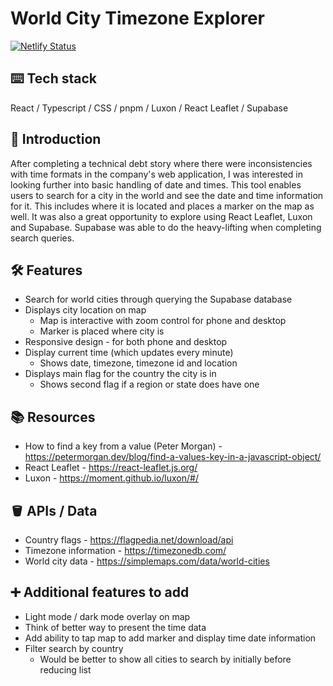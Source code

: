 # World City Timezone Explorer
[![Netlify Status](https://api.netlify.com/api/v1/badges/e4773565-55c5-4bbb-b02a-beadf6be9d63/deploy-status)](https://app.netlify.com/projects/kareenapatel-worldcitytimezonesearch/deploys)

## ⌨️ Tech stack
React / Typescript / CSS / pnpm / Luxon / React Leaflet / Supabase

## 🍼 Introduction
After completing a technical debt story where there were inconsistencies with time formats in the company's web application, I was interested in looking further into basic handling of date and times. This tool enables users to search for a city in the world and see the date and time information for it. This includes where it is located and places a marker on the map as well. It was also a great opportunity to explore using React Leaflet, Luxon and Supabase. Supabase was able to do the heavy-lifting when completing search queries.

## 🛠️ Features
- Search for world cities through querying the Supabase database
- Displays city location on map
    - Map is interactive with zoom control for phone and desktop
    - Marker is placed where city is
- Responsive design - for both phone and desktop
- Display current time (which updates every minute)
    - Shows date, timezone, timezone id and location
- Displays main flag for the country the city is in
    - Shows second flag if a region or state does have one

## 📚 Resources
- How to find a key from a value (Peter Morgan) - https://petermorgan.dev/blog/find-a-values-key-in-a-javascript-object/
- React Leaflet - https://react-leaflet.js.org/
- Luxon - https://moment.github.io/luxon/#/

## 🪣 APIs / Data
- Country flags - https://flagpedia.net/download/api
- Timezone information - https://timezonedb.com/
- World city data - https://simplemaps.com/data/world-cities

## ➕ Additional features to add
- Light mode / dark mode overlay on map
- Think of better way to present the time data
- Add ability to tap map to add marker and display time date information
- Filter search by country 
    - Would be better to show all cities to search by initially before reducing list

